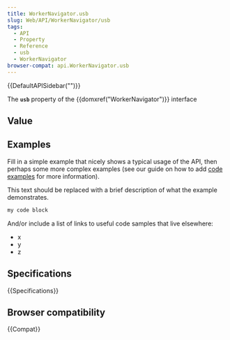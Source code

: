 ```yaml
---
title: WorkerNavigator.usb
slug: Web/API/WorkerNavigator/usb
tags:
  - API
  - Property
  - Reference
  - usb
  - WorkerNavigator
browser-compat: api.WorkerNavigator.usb
---
```

{{DefaultAPISidebar("")}}

The **`usb`** property of the {{domxref("WorkerNavigator")}} interface 

## Value



## Examples

Fill in a simple example that nicely shows a typical usage of the API, then perhaps some more complex examples (see our guide on how to add [code examples](/en-US/docs/MDN/Contribute/Structures/Code_examples) for more information).

This text should be replaced with a brief description of what the example demonstrates.

```js
my code block
```

And/or include a list of links to useful code samples that live elsewhere:

*   x
*   y
*   z

## Specifications

{{Specifications}}

## Browser compatibility

{{Compat}}


